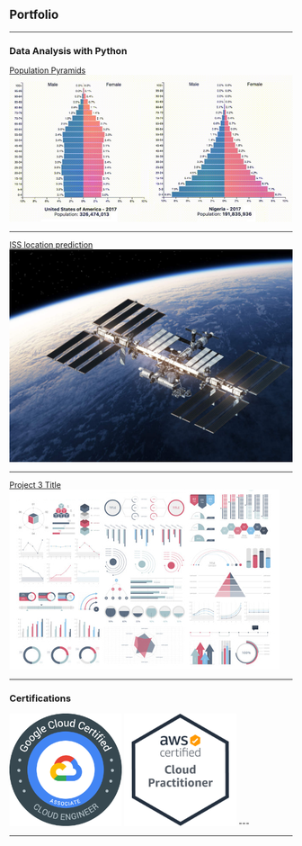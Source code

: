 ## Portfolio

---

### Data Analysis with Python

[Population Pyramids](/population-pyramids)
<img src="images/population.jpg?raw=true"/>

---
[ISS location prediction](/iss-prediction-webapp)
<img src="images/iss.jpg?raw=true"/>

---
[Project 3 Title](http://example.com/)
<img src="images/dummy_thumbnail.jpg?raw=true"/>

---

### Certifications
<img src="images/GCPACE.png?raw=true" width="200"/>
<img src="images/AWSCP.png?raw=true" width="200"/>
---




---

